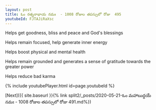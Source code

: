 ```yaml
---
layout: post
title: ఓం రత్ననాభాయ నమః  - 1008 రోజుల తపస్సులో రోజు  495
youtubeId: FJTAJiRaXsc
---
```

 
 
Helps get goodness, bliss and peace and God's blessings
 
Helps remain focused, help generate inner energy 
 
Helps boost physical and mental health 
 
Helps remain grounded and generates a sense of gratitude towards the greater power 
 
Helps reduce bad karma
 
 
 
 


{% include youtubePlayer.html id=page.youtubeId %}
 
[Next]({{ site.baseurl }}{% link  split2/_posts/2020-05-21-ఓం మహాబుద్ధయే నమః  - 1008 రోజుల తపస్సులో రోజు  491.md%})
 
